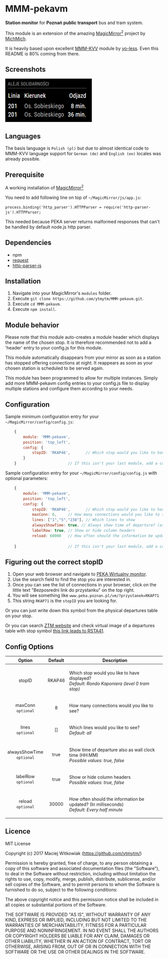 # MMM-pekavm
<B>Station monitor</B> for <B>Poznań public transport</B> bus and tram system.<P>

This module is an extension of the amazing [MagicMirror<sup>2</sup>](https://github.com/MichMich/MagicMirror) project by [MichMich](https://github.com/MichMich/). <P>

It is heavily based upon excellent [MMM-KVV](https://github.com/yo-less/MMM-KVV) module by [yo-less](https://github.com/yo-less/). Even this README is 80% coming from there.

## Screenshots

![Polish version](screenshots/screenshot_pl.png)

## Languages
The basis language is `Polish (pl)` but due to almost identical code to MMM-KVV language support for `German (de)` and `English (en)` locales was already possible.

## Prerequisite
A working installation of [MagicMirror<sup>2</sup>](https://github.com/MichMich/MagicMirror)

You need to add following line on top of `~/MagicMirror/js/app.js`:
```
process.binding('http_parser').HTTPParser = require('http-parser-js').HTTPParser;
```
This needed because PEKA server returns malformed responses that can't be handled by default node.js http parser.

## Dependencies
  * npm
  * [request](https://www.npmjs.com/package/request)
  * [http-parser-js](https://github.com/creationix/http-parser-js)

## Installation
1. Navigate into your MagicMirror's `modules` folder.
2. Execute `git clone https://github.com/ytmytm/MMM-pekavm.git`.
3. Execute `cd MMM-pekavm`.
3. Execute `npm install`.

## Module behavior
Please note that this module auto-creates a module header which displays the name of the chosen stop. It is therefore recommended not to add a 'header' entry to your config.js for this module.<P>
This module automatically disappears from your mirror as soon as a station has stopped offering connections at night. It reappears as soon as your chosen station is scheduled to be served again.<P>
This module has been programmed to allow for multiple instances. Simply add more MMM-pekavm config entries to your config.js file to display multiple stations and configure them according to your needs.

## Configuration
Sample minimum configuration entry for your `~/MagicMirror/config/config.js`:

```javascript
    {
        module: 'MMM-pekavm',
        position: 'top_left',
        config: {
			stopID: 'RKAP46',		// Which stop would you like to have displayed?			
        }
    } 						// If this isn't your last module, add a comma after the bracket
```

Sample configuration entry for your `~/MagicMirror/config/config.js` with optional parameters:

```javascript
    {
        module: 'MMM-pekavm',
        position: 'top_left',
        config: {
			stopID: 'RKAP46',		// Which stop would you like to have displayed?
			maxConn: 6,		// How many connections would you like to see?
			lines: ["1","5","238"], // Which lines to show
			alwaysShowTime: true, // Always show time of departure? (as HH:MM)
			labelRow: true, // Show or hide column headers
		    reload: 60000 	// How often should the information be updated? (In milliseconds)
        
    } 						// If this isn't your last module, add a comma after the bracket
```

## Figuring out the correct stopID
1. Open your web browser and navigate to [PEKA Wirtualny monitor](https://www.peka.poznan.pl/vm/).
2. Use the search field to find the stop you are interested in.
3. Once you can see the list of connections in your browser, click on the little text "Bezposredni link do przystanku" on the top right.
4. You will see something like `www.peka.poznan.pl/vm/?przystanek=RKAP71`
5. This string `RKAP71` is the `stopID` you are looking for.

Or you can just write down this symbol from the physical departures table on your stop.

Or you can search [ZTM website](http://ztm.poznan.pl/komunikacja/rozklad/) and check virtual image of a departures table with stop symbol [this link leads to RSTA41](http://ztm.poznan.pl/komunikacja/rozklad/#/rozklad/wgLinii/ZTM_MPK/0/233/1).

## Config Options
| **Option** | **Default** | **Description** |
| :---: | :---: | --- |
| stopID | RKAP46 | <BR>Which stop would you like to have displayed? <BR><EM> Default: Rondo Kaponiera (level 0 tram stop)</EM><P> |
| maxConn<BR>`optional` | 8 | <BR> How many connections would you like to see?<P> |
| lines<BR>`optional` | [] | <BR> Which lines would you like to see? <BR><EM> Default: all</EM><P> |
| alwaysShowTime<BR>`optional`| true | <BR>Show time of departure also as wall clock time (HH:MM)<BR> <EM>Possible values: true, false</EM><P> |
| labelRow<BR>`optional` | true | <BR> Show or hide column headers<BR> <EM>Possible values: true, false</EM><P> |
| reload<BR>`optional`  | 30000 | <BR> How often should the information be updated? (In milliseconds) <BR><EM> Default: Every half minute </EM><P> |

## Licence
MIT License

Copyright (c) 2017 Maciej Witkowiak (https://github.com/ytmytm/)

Permission is hereby granted, free of charge, to any person obtaining a copy
of this software and associated documentation files (the "Software"), to deal
in the Software without restriction, including without limitation the rights
to use, copy, modify, merge, publish, distribute, sublicense, and/or sell
copies of the Software, and to permit persons to whom the Software is
furnished to do so, subject to the following conditions:

The above copyright notice and this permission notice shall be included in all
copies or substantial portions of the Software.

THE SOFTWARE IS PROVIDED "AS IS", WITHOUT WARRANTY OF ANY KIND, EXPRESS OR
IMPLIED, INCLUDING BUT NOT LIMITED TO THE WARRANTIES OF MERCHANTABILITY,
FITNESS FOR A PARTICULAR PURPOSE AND NONINFRINGEMENT. IN NO EVENT SHALL THE
AUTHORS OR COPYRIGHT HOLDERS BE LIABLE FOR ANY CLAIM, DAMAGES OR OTHER
LIABILITY, WHETHER IN AN ACTION OF CONTRACT, TORT OR OTHERWISE, ARISING FROM,
OUT OF OR IN CONNECTION WITH THE SOFTWARE OR THE USE OR OTHER DEALINGS IN THE
SOFTWARE.
